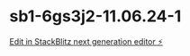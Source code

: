 # sb1-6gs3j2-11.06.24-1

[Edit in StackBlitz next generation editor ⚡️](https://stackblitz.com/~/github.com/CurtisCowgill/sb1-6gs3j2-11.06.24-1)